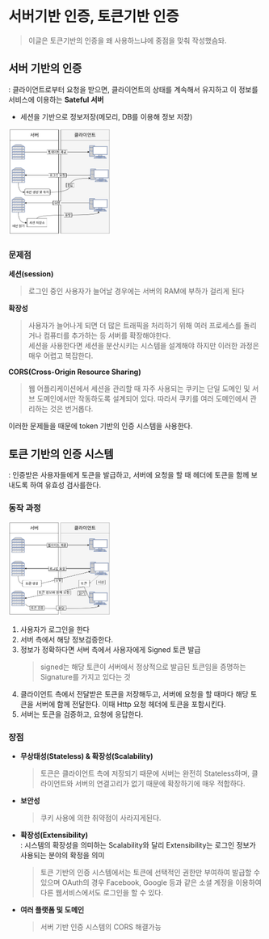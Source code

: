 # 서버기반 인증, 토큰기반 인증
> 이글은 토큰기반의 인증을 왜 사용하느냐에 중점을 맞춰 작성했슴돠.
## 서버 기반의 인증
: 클라이언트로부터 요청을 받으면, 클라이언트의 상태를 계속해서 유지하고 이 정보를 서비스에 이용하는 **Sateful 서버**
- 세션을 기반으로 정보저장(메모리, DB를 이용해 정보 저장)

<img width=40% src=./img/serverAuth.png>

### 문제점

**세션(session)**
> 로그인 중인 사용자가 늘어날 경우에는 서버의 RAM에 부하가 걸리게 된다  

**확장성**  
> 사용자가 늘어나게 되면 더 많은 트래픽을 처리하기 위해 여러 프로세스를 돌리거나 컴퓨터를 추가하는 등 서버를 확장해야한다.  
> 세션을 사용한다면 세션을 분산시키는 시스템을 설계해야 하지만 이러한 과정은 매우 어렵고 복잡한다.

**CORS(Cross-Origin Resource Sharing)**
> 웹 어플리케이션에서 세션을 관리할 때 자주 사용되는 쿠키는 단일 도메인 및 서브 도메인에서만 작동하도록 설계되어 있다. 따라서 쿠키를 여러 도메인에서 관리하는 것은 번거롭다.

이러한 문제들을 때문에 token 기반의 인증 시스템을 사용한다.

## 토큰 기반의 인증 시스템
: 인증받은 사용자들에게 토큰을 발급하고, 서버에 요청을 할 때 헤더에 토큰을 함께 보내도록 하여 유효성 검사를한다.

### 동작 과정
<img width=40% src=./img/tokenAuth.png>

1. 사용자가 로그인을 한다
2. 서버 측에서 해당 정보검증한다.
3. 정보가 정확하다면 서버 측에서 사용자에게 Signed 토큰 발급
    > signed는 해당 토큰이 서버에서 정상적으로 발급된 토큰임을 증명하는 Signature를 가지고 있다는 것
4. 클라이언트 측에서 전달받은 토큰을 저장해두고, 서버에 요청을 할 때마다 해당 토큰을 서버에 함께 전달한다. 이때 Http 요청 헤더에 토큰을 포함시킨다.
5. 서버는 토큰을 검증하고, 요청에 응답한다.

### 장점
- **무상태성(Stateless) & 확장성(Scalability)**
    > 토큰은 클라이언트 측에 저장되기 때문에 서버는 완전히 Stateless하며, 클라이언트와 서버의 연결고리가 없기 때문에 확장하기에 매우 적합하다.
- **보안성**
    > 쿠키 사용에 의한 취약점이 사라지게된다.
- **확장성(Extensibility)**  
    : 시스템의 확장성을 의미하는 Scalability와 달리 Extensibility는 로그인 정보가 사용되는 분야의 확정을 의미
    >  토큰 기반의 인증 시스템에서는 토큰에 선택적인 권한만 부여하여 발급할 수 있으며 OAuth의 경우 Facebook, Google 등과 같은 소셜 계정을 이용하여 다른 웹서비스에서도 로그인을 할 수 있다.
- **여러 플랫폼 및 도메인**
    > 서버 기반 인증 시스템의 CORS 해결가능